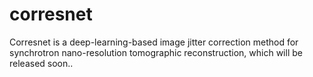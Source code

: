 # corresnet
Corresnet is a deep-learning-based image jitter correction method for synchrotron nano-resolution tomographic reconstruction, which will be released soon..
